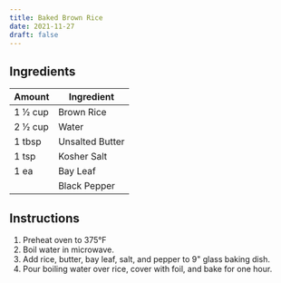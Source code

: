 ```yaml
---
title: Baked Brown Rice
date: 2021-11-27
draft: false
---
```


## Ingredients

| Amount    | Ingredient      |
|-----------|-----------------|
| 1 1⁄2 cup | Brown Rice      |
| 2 1⁄2 cup | Water           |
| 1 tbsp    | Unsalted Butter |
| 1 tsp     | Kosher Salt     |
| 1 ea      | Bay Leaf        |
|           | Black Pepper    |

## Instructions

1. Preheat oven to 375°F
2. Boil water in microwave.
3. Add rice, butter, bay leaf, salt, and pepper to 9" glass baking dish.
4. Pour boiling water over rice, cover with foil, and bake for one hour.
